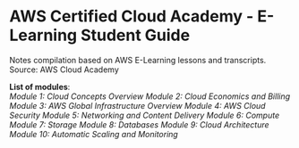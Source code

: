 # AWS Certified Cloud Academy - E-Learning Student Guide
Notes compilation based on AWS E-Learning lessons and transcripts. 
Source: AWS Cloud Academy



**List of modules**:  
*Module 1: Cloud Concepts Overview*
*Module 2: Cloud Economics and Billing*
*Module 3: AWS Global Infrastructure Overview*
*Module 4: AWS Cloud Security*
*Module 5: Networking and Content Delivery*
*Module 6: Compute*
*Module 7: Storage*
*Module 8: Databases*
*Module 9: Cloud Architecture*
*Module 10: Automatic Scaling and Monitoring*

